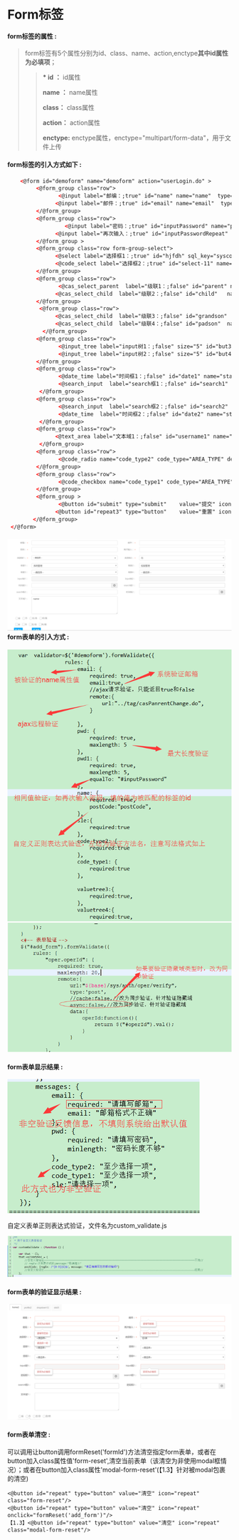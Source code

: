 # **Form标签**

#### **form标签的属性 :**

> form标签有5个属性分别为id、class、name、action,enctype**其中id属性为必填项**；
>
> > **\* id ：** id属性
> >
> > **name ：** name属性
> >
> > **class：** class属性
> >
> > **action：** action属性
> >
> > **enctype:** enctype属性，enctype="multipart/form-data"，用于文件上传

#### form标签的引入方式如下 :

```html
    <@form id="demoform" name="demoform" action="userLogin.do" >
         <@form_group class="row">
                <@input label="邮编：;true" id="name" name="name"  type="text" size="5"  />
               <@input label="邮件：;true" id="email" name="email"  type="email" size="5" />
         </@form_group>
         <@form_group class="row">
                  <@input label="密码：;true" id="inputPassword" name="pwd"  type="password" size="5" />
               <@input label="再次输入：;true" id="inputPasswordRepeat" name="pwd1"  type="password" size="5" />
         </@form_group >
         <@form_group class="row form-group-select">
               <@select label="选择框1：;true" id="hjfdh" sql_key="syscode1"  name="sle" show_field="CODE_NAME" value_field="CODE_VALUE"   size="5" select_more="true"/>
               <@code_select label="选择框2：;true" id="select-11" name="sle1" code_type="AREA_TYPE" default_val="2"  no_show="1"  size="5" choice_have="true" select_more="" />    
         </@form_group>
         <@form_group class="row">
                <@cas_select_parent  label="级联1：;false" id="parent" name="name1" sql_key="sysfunc1" show_field="TITLE" value_field="FUNC_ID"  size="5" child_info="child;sysfunc3;TITLE;FUNC_ID" default_val="01"/>
               <@cas_select_child  label="级联2：;false" id="child"   name="name1" size="5"  child_info="grandson;sysfunc5;TITLE;FUNC_ID" sql_key="sysfunc2" show_field="TITLE" value_field="FUNC_ID" default_val="0106" sql_condition="01"/>
         </@form_group>
          <@form_group class="row">
               <@cas_select_child  label="级联3：;false" id="grandson"  name="name1" size="5" child_info="padson;sysfunc6;TITLE;FUNC_ID"/>
               <@cas_select_child  label="级联4：;false" id="padson"  name="name1" size="5"/>
           </@form_group>
         <@form_group class="row">
                <@input_tree label="input树1：;false" size="5" id="but3" tree_id="tree3" name="valuetree3" sql_key="sysfunc7" checkbox_have="true"/>
                <@input_tree label="input树2：;false" size="5" id="but4" tree_id="tree4" name="valuetree4" sql_key="sysfunc7" checkbox_have="false"/>
         </@form_group>
         <@form_group class="row">
                <@date_time label="时间框1：;false" id="date1" name="start_time1" size="5"/>
                <@search_input  label="search框1：;false" id="search1" name="searchOrgName" sql_key="org_name1" show_item="item.org_id + ' _ ' + item.org_name" show_value="org_name" hidden_value="org_id" size="5"/>
          </@form_group>
         <@form_group class="row">
                <@search_input  label="search框2：;false" id="search2" name="searchOrgName" sql_key="org_name1" show_item="item.org_id + ' _ ' + item.org_name" show_value="org_name" hidden_value="org_id" size="5"/>
                <@date_time  label="时间框2：;false" id="date2" name="start_time2" size="5"/>
          </@form_group>
         <@form_group class="row">
               <@text_area label="文本域1：;false" id="username1" name="ntextame" value="name"  size="5" /> 
          </@form_group>
         <@form_group class="row">
                <@code_radio name="code_type2" code_type="AREA_TYPE" default_val="28" readonly="true"/>
         </@form_group>
         <@form_group class="row">
                <@code_checkbox name="code_type1" code_type="AREA_TYPE" default_val="09,28,58" readonly="true" />
         </@form_group>
         <@form_group >
                <@button id="submit" type="submit"    value="提交" icon="search"/>
               <@button id="repeat3" type="button"    value="重置" icon="repeat"/>
        </@form_group>
 </@form>
```

#### ![](/assets/form1.png)form表单的引入方式 :

![](/assets/validate1.png)
![](/assets/form8.png)
#### form表单显示结果 :

![](/assets/validate2.png)

自定义表单正则表达式验证，文件名为custom\_validate.js

![](/assets/validate3.png)

#### form表单的验证显示结果 :

![](/assets/validate5.png)

#### form表单清空 :

可以调用让button调用formReset\('formId'\)方法清空指定form表单，或者在button加入class属性值'form-reset',清空当前表单（该清空为非使用modal框情况）；或者在button加入class属性'modal-form-reset'(【1.3】针对被modal包裹的清空)
```
<@button id="repeat" type="button" value="清空" icon="repeat"  class="form-reset"/>
<@button id="repeat" type="button" value="清空" icon="repeat"  onclick="formReset('add_form')"/>
【1.3】<@button id="repeat" type="button" value="清空" icon="repeat"  class="modal-form-reset"/>

```




